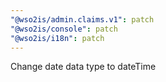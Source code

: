 ```yaml
---
"@wso2is/admin.claims.v1": patch
"@wso2is/console": patch
"@wso2is/i18n": patch
---
```


Change date data type to dateTime
